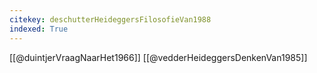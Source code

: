 ```yaml
---
citekey: deschutterHeideggersFilosofieVan1988
indexed: True
---
```

[[@duintjerVraagNaarHet1966]]
[[@vedderHeideggersDenkenVan1985]]

